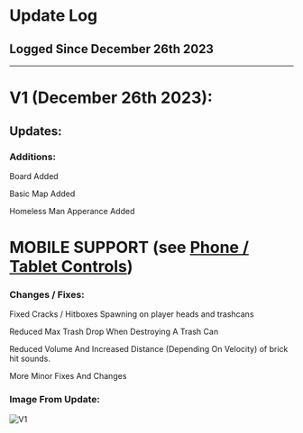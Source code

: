 # Update Log
## Logged Since December 26th 2023
------
# V1 (December 26th 2023):
## Updates:
### Additions:

Board Added

Basic Map Added

Homeless Man Apperance Added

# MOBILE SUPPORT (see [Phone / Tablet Controls](https://github.com/Brick-Roblox/Brick/blob/main/Files/PhoneTabletControls.md)) 


### Changes / Fixes:

Fixed Cracks / Hitboxes Spawning on player heads and trashcans

Reduced Max Trash Drop When Destroying A Trash Can

Reduced Volume And Increased Distance (Depending On Velocity) of brick hit sounds.

More Minor Fixes And Changes

### Image From Update:
![V1](https://github.com/Brick-Roblox/Brick/assets/154846949/c58606be-685a-417a-8108-efd95e3ac155)
